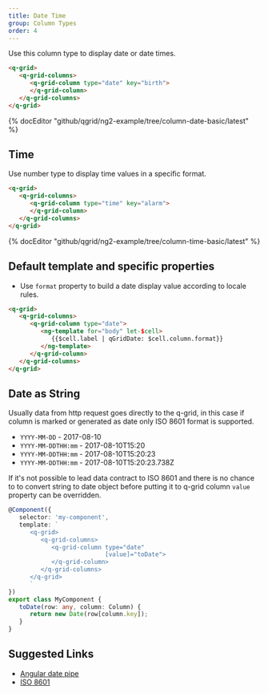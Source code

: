 ```yaml
---
title: Date Time
group: Column Types
order: 4
---
```


Use this column type to display date or date times.

```html
<q-grid>
   <q-grid-columns>
      <q-grid-column type="date" key="birth">
      </q-grid-column>
   </q-grid-columns>
</q-grid>
```


{% docEditor "github/qgrid/ng2-example/tree/column-date-basic/latest" %}

## Time

Use number type to display time values in a specific format.

```html
<q-grid>
   <q-grid-columns>
      <q-grid-column type="time" key="alarm">
      </q-grid-column>
   </q-grid-columns>
</q-grid>
```

{% docEditor "github/qgrid/ng2-example/tree/column-time-basic/latest" %}

## Default template and specific properties

* Use `format` property to build a date display value according to locale rules.

```html
<q-grid>
   <q-grid-columns>
      <q-grid-column type="date">
         <ng-template for="body" let-$cell>
            {{$cell.label | qGridDate: $cell.column.format}}
         </ng-template>
      </q-grid-column>
   </q-grid-columns>
</q-grid>
```

## Date as String

Usually data from http request goes directly to the q-grid, in this case if column is marked or generated as date only ISO 8601 format is supported.

* `YYYY-MM-DD` - 2017-08-10
* `YYYY-MM-DDTHH:mm` - 2017-08-10T15:20
* `YYYY-MM-DDTHH:mm` - 2017-08-10T15:20:23
* `YYYY-MM-DDTHH:mm` - 2017-08-10T15:20:23.738Z

If it's not possible to lead data contract to ISO 8601 and there is no chance to to convert string to date object before putting it to q-grid column `value` property can be overridden.

```typescript
@Component({
   selector: 'my-component',
   template: `
      <q-grid>
         <q-grid-columns>
            <q-grid-column type="date" 
                           [value]="toDate">
            </q-grid-column>
         </q-grid-columns>
      </q-grid>
      `
})
export class MyComponent {
   toDate(row: any, column: Column) {
      return new Date(row[column.key]);
   }
}
```

## Suggested Links

* [Angular date pipe](https://angular.io/api/common/DatePipe)
* [ISO 8601](https://en.wikipedia.org/wiki/ISO_8601)